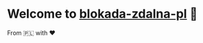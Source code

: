 # Welcome to <a href="https://github.com/blokada-zdalna-pl">blokada-zdalna-pl</a> <span aria-label="waving hand" role="img">👋</span>

From <span aria-label="Poland" role="img">🇵🇱</span> with <span aria-label="love" role="img">❤️</span> 
